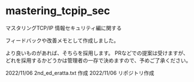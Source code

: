# mastering_tcpip_sec
マスタリングTCP/IP 情報セキュリティ編に関する

フィードバックや改善メモとして作成しました。 

より良いものがあれば、そちらを採用します。 PRなどでの提案は受けますが、どれを採用するかどうかは管理者の一存で決めますので、予めご了承ください。

2022/11/06 2nd_ed_eratta.txt 作成
2022/11/06 リポジトリ作成
